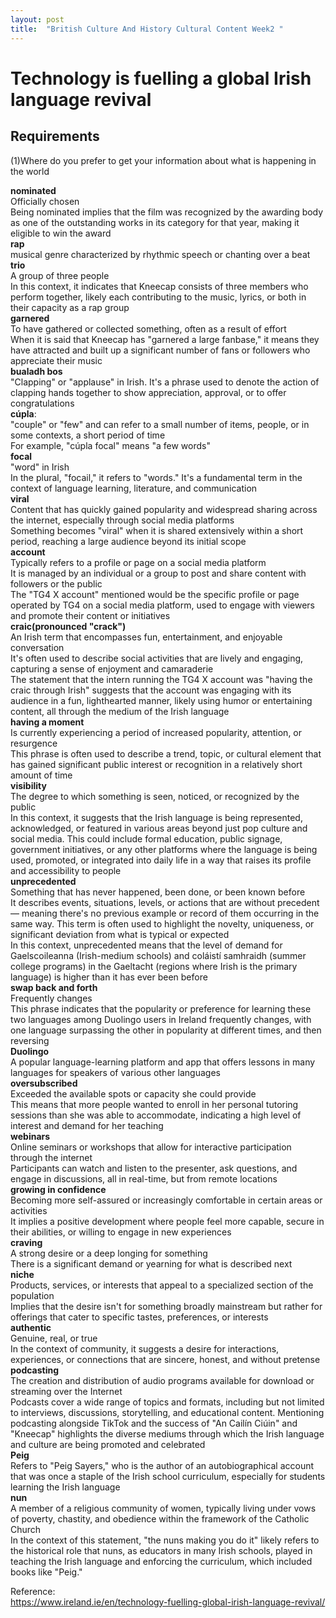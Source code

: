 ```yaml
---
layout: post
title:  "British Culture And History Cultural Content Week2 "
---
```


# Technology is fuelling a global Irish language revival
## Requirements
(1)Where do you prefer to get your information about what is happening in the world <br/> 

**nominated** <br/>
Officially chosen <br/>
Being nominated implies that the film was recognized by the awarding body as one of the outstanding works in its category for that year, making it eligible to win the award <br/>
**rap** <br/>
musical genre characterized by rhythmic speech or chanting over a beat <br/>
**trio** <br/>
A group of three people <br/>
In this context, it indicates that Kneecap consists of three members who perform together, likely each contributing to the music, lyrics, or both in their capacity as a rap group <br/>
**garnered** <br/>
To have gathered or collected something, often as a result of effort <br/>
When it is said that Kneecap has "garnered a large fanbase," it means they have attracted and built up a significant number of fans or followers who appreciate their music <br/>
**bualadh bos** <br/>
"Clapping" or "applause" in Irish. It's a phrase used to denote the action of clapping hands together to show appreciation, approval, or to offer congratulations <br/>
**cúpla**:  <br/>
"couple" or "few" and can refer to a small number of items, people, or in some contexts, a short period of time <br/>
For example, "cúpla focal" means "a few words" <br/>
**focal** <br/>
"word" in Irish <br/>
In the plural, "focail," it refers to "words." It's a fundamental term in the context of language learning, literature, and communication <br/>
**viral** <br/>
Content that has quickly gained popularity and widespread sharing across the internet, especially through social media platforms <br/>
Something becomes "viral" when it is shared extensively within a short period, reaching a large audience beyond its initial scope <br/>
**account** <br/>
Typically refers to a profile or page on a social media platform <br/>
It is managed by an individual or a group to post and share content with followers or the public <br/>
The "TG4 X account" mentioned would be the specific profile or page operated by TG4 on a social media platform, used to engage with viewers and promote their content or initiatives <br/>
**craic(pronounced "crack")** <br/>
An Irish term that encompasses fun, entertainment, and enjoyable conversation <br/>
It's often used to describe social activities that are lively and engaging, capturing a sense of enjoyment and camaraderie <br/>
The statement that the intern running the TG4 X account was "having the craic through Irish" suggests that the account was engaging with its audience in a fun, lighthearted manner, likely using humor or entertaining content, all through the medium of the Irish language <br/>
**having a moment** <br/>
Is currently experiencing a period of increased popularity, attention, or resurgence <br/>
This phrase is often used to describe a trend, topic, or cultural element that has gained significant public interest or recognition in a relatively short amount of time <br/>
**visibility** <br/>
The degree to which something is seen, noticed, or recognized by the public <br/>
In this context, it suggests that the Irish language is being represented, acknowledged, or featured in various areas beyond just pop culture and social media. This could include formal education, public signage, government initiatives, or any other platforms where the language is being used, promoted, or integrated into daily life in a way that raises its profile and accessibility to people <br/>
**unprecedented** <br/>
Something that has never happened, been done, or been known before <br/>
It describes events, situations, levels, or actions that are without precedent — meaning there's no previous example or record of them occurring in the same way. This term is often used to highlight the novelty, uniqueness, or significant deviation from what is typical or expected <br/>
In this context, unprecedented means that the level of demand for Gaelscoileanna (Irish-medium schools) and coláistí samhraidh (summer college programs) in the Gaeltacht (regions where Irish is the primary language) is higher than it has ever been before <br/>
**swap back and forth** <br/>
Frequently changes <br/>
This phrase indicates that the popularity or preference for learning these two languages among Duolingo users in Ireland frequently changes, with one language surpassing the other in popularity at different times, and then reversing <br/>
**Duolingo** <br/>
A popular language-learning platform and app that offers lessons in many languages for speakers of various other languages <br/>
**oversubscribed** <br/>
Exceeded the available spots or capacity she could provide <br/>
This means that more people wanted to enroll in her personal tutoring sessions than she was able to accommodate, indicating a high level of interest and demand for her teaching <br/>
**webinars** <br/>
Online seminars or workshops that allow for interactive participation through the internet <br/>
Participants can watch and listen to the presenter, ask questions, and engage in discussions, all in real-time, but from remote locations <br/>
**growing in confidence** <br/>
Becoming more self-assured or increasingly comfortable in certain areas or activities <br/>
It implies a positive development where people feel more capable, secure in their abilities, or willing to engage in new experiences <br/>
**craving** <br/>
A strong desire or a deep longing for something <br/>
There is a significant demand or yearning for what is described next <br/>
**niche** <br/>
Products, services, or interests that appeal to a specialized section of the population <br/>
Implies that the desire isn't for something broadly mainstream but rather for offerings that cater to specific tastes, preferences, or interests <br/>
**authentic** <br/>
Genuine, real, or true <br/>
In the context of community, it suggests a desire for interactions, experiences, or connections that are sincere, honest, and without pretense <br/>
**podcasting** <br/>
The creation and distribution of audio programs available for download or streaming over the Internet <br/>
Podcasts cover a wide range of topics and formats, including but not limited to interviews, discussions, storytelling, and educational content. Mentioning podcasting alongside TikTok and the success of "An Cailín Ciúin" and "Kneecap" highlights the diverse mediums through which the Irish language and culture are being promoted and celebrated <br/>
**Peig** <br/>
Refers to "Peig Sayers," who is the author of an autobiographical account that was once a staple of the Irish school curriculum, especially for students learning the Irish language <br/>
**nun** <br/>
A member of a religious community of women, typically living under vows of poverty, chastity, and obedience within the framework of the Catholic Church <br/>
In the context of this statement, "the nuns making you do it" likely refers to the historical role that nuns, as educators in many Irish schools, played in teaching the Irish language and enforcing the curriculum, which included books like "Peig." <br/>

Reference: <br/>
https://www.ireland.ie/en/technology-fuelling-global-irish-language-revival/ <br/>



